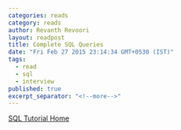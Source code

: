 ```yaml
---
categories: reads
category: reads
author: Revanth Revoori
layout: readpost
title: Complete SQL Queries
date: "Fri Feb 27 2015 23:14:34 GMT+0530 (IST)"
tags: 
  - read
  - sql
  - interview
published: true
excerpt_separator: "<!--more-->"
---
```



<a class="embedly-card" href="http://www.bullraider.com/database/sql-tutorial">SQL Tutorial Home  <i class="fa fa-external-link"></i></a>
<!--more-->
